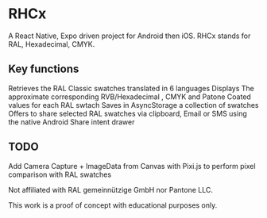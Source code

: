 # RHCx
A React Native, Expo driven project for Android then iOS. RHCx stands for RAL, Hexadecimal, CMYK. 

## Key functions
Retrieves the RAL Classic swatches translated in 6 languages
Displays The approximate corresponding RVB/Hexadecimal , CMYK and Patone Coated values for each RAL swtach
Saves in AsyncStorage a collection of swatches
Offers to share selected RAL swatches via clipboard, Email or SMS using the native Android Share intent drawer

## TODO
Add Camera Capture + ImageData from Canvas with Pixi.js to perform pixel comparison with RAL swatches

Not affiliated with RAL gemeinnützige GmbH nor Pantone LLC.

This work is a proof of concept with educational purposes only.
